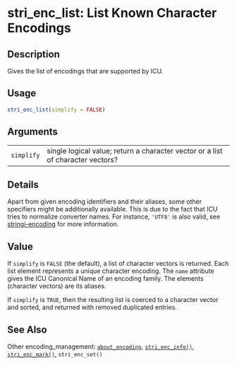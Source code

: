 # stri\_enc\_list: List Known Character Encodings

## Description

Gives the list of encodings that are supported by <span class="pkg">ICU</span>.

## Usage

```r
stri_enc_list(simplify = FALSE)
```

## Arguments

|            |                                                                                 |
|------------|---------------------------------------------------------------------------------|
| `simplify` | single logical value; return a character vector or a list of character vectors? |

## Details

Apart from given encoding identifiers and their aliases, some other specifiers might be additionally available. This is due to the fact that <span class="pkg">ICU</span> tries to normalize converter names. For instance, `'UTF8'` is also valid, see [stringi-encoding](about_encoding.md) for more information.

## Value

If `simplify` is `FALSE` (the default), a list of character vectors is returned. Each list element represents a unique character encoding. The `name` attribute gives the <span class="pkg">ICU</span> Canonical Name of an encoding family. The elements (character vectors) are its aliases.

If `simplify` is `TRUE`, then the resulting list is coerced to a character vector and sorted, and returned with removed duplicated entries.

## See Also

Other encoding\_management: [`about_encoding`](about_encoding.md), [`stri_enc_info()`,](stri_enc_info.md) [`stri_enc_mark()`,](stri_enc_mark.md) `stri_enc_set()`
